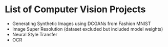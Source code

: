 # List of Computer Vision Projects
  - Generating Synthetic Images using DCGANs from Fashion MNIST
  - Image Super Resolution (dataset excluded but included model weights)
  - Neural Style Transfer
  - OCR


